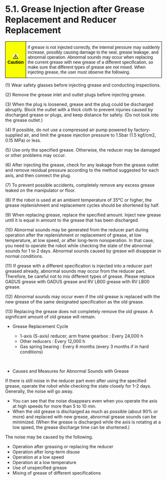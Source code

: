 ﻿# 5.1. Grease Injection after Grease Replacement and Reducer Replacement

<style type="text/css">
.tg  {border-collapse:collapse;border-spacing:0;}
.tg td{border-color:black;border-style:solid;border-width:1px;font-family:Arial, sans-serif;font-size:14px;
  overflow:hidden;padding:10px 5px;word-break:normal;}
.tg th{border-color:black;border-style:solid;border-width:1px;font-family:Arial, sans-serif;font-size:14px;
  font-weight:normal;overflow:hidden;padding:10px 5px;word-break:normal;}
.tg .tg-cly1{text-align:left;vertical-align:middle}
.tg .tg-b001{background-color:#f8ff00;color:#000000;font-weight:bold;text-align:center;vertical-align:middle}
</style>
<table class="tg">
<thead>
  <tr>
    <td class="tg-b001"><img src="../../_assets/작은주의표시.png"> Caution</td>
    <td class="tg-cly1">If grease is not injected correctly, the internal pressure may suddenly increase, possibly causing damage to the seal, grease leakage, and abnormal operation. Abnormal sounds may occur when replacing the current grease with new grease of a different specification, so make sure that different types of grease are not mixed. When injecting grease, the user must observe the following.</td>
  </tr>
</thead>
</table>


(1)	Wear safety glasses before injecting grease and conducting inspections.

(2)	Remove the grease inlet and outlet plugs before injecting grease.

(3)	When the plug is loosened, grease and the plug could be discharged abruptly. Block the outlet with a thick cloth to prevent injuries caused by discharged grease or plugs, and keep distance for safety. (Do not look into the grease outlet.)

(4)	If possible, do not use a compressed air pump powered by factory-supplied air, and limit the grease injection pressure to 1.5bar (1.5 kgf/cm2, 0.15 MPa) or less. 

(5)	Use only the specified grease. Otherwise, the reducer may be damaged or other problems may occur.

(6)	After injecting the grease, check for any leakage from the grease outlet and remove residual pressure according to the method suggested for each axis, and then connect the plug.

(7)	To prevent possible accidents, completely remove any excess grease leaked on the manipulator or floor.

(8)	If the robot is used at an ambient temperature of 35℃ or higher, the grease replenishment and replacement cycles should be shortened by half.

(9)	When replacing grease, replace the specified amount. Inject new grease until it is equal in amount to the grease that has been discharged.

(10) Abnormal sounds may be generated from the reducer part during operation after the replenishment or replacement of grease, at low temperature, at low speed, or after long-term nonoperation. In that case, you need to operate the robot while checking the state of the abnormal sounds for 1 to 2 days. Abnormal sounds caused by grease will disappear in normal conditions.

(11) If grease with a different specification is injected into a reducer part greased already, abnormal sounds may occur from the reducer part. Therefore, be careful not to mix different types of grease. Please replace GADUS grease with GADUS grease and RV LB00 grease with RV LB00 grease.

(12) Abnormal sounds may occur even if the old grease is replaced with the new grease of the same designated specification as the old grease.

(13) Replacing the grease does not completely remove the old grease. A significant amount of old grease will remain.



* Grease Replacement Cycle

   -	1-axis (S-axis) reducer, arm frame gearbox  : Every 24,000 h
   -	Other reducers  : Every 12,000 h
   -	Gas spring bearing  : Every 6 months (every 3 months if in hard conditions)


 <br>


* Causes and Measures for Abnormal Sounds with Grease

If there is still noise in the reducer part even after using the specified grease, operate the robot while checking the state closely for 1–2 days. Generally, the noise will go away.

-	You can see that the noise disappears even when you operate the axis at high speeds for more than 5 to 10 min.
-	When the old grease is discharged as much as possible (about 90% or more) and replaced with new grease, abnormal grease sounds can be minimized. (When the grease is discharged while the axis is rotating at a low speed, the grease discharge time can be shortened.)

The noise may be caused by the following.
-	Operation after greasing or replacing the reducer
-	Operation after long-term disuse
-	Operation at a low speed
-	Operation at a low temperature
-	Use of unspecified grease
-	Mixing of grease of different specifications

